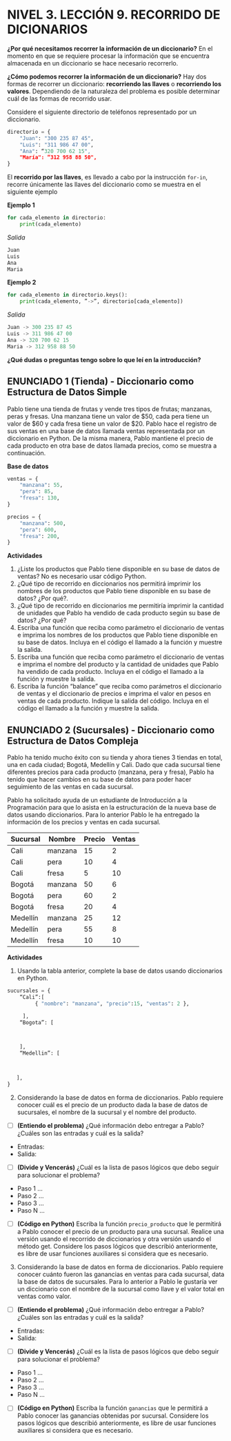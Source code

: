 # NIVEL 3. LECCIÓN 9. RECORRIDO DE DICIONARIOS

**¿Por qué necesitamos recorrer la información de un diccionario?** En el momento en que se requiere procesar la información que se encuentra almacenada en un diccionario se hace necesario recorrerlo.

**¿Cómo podemos recorrer la información de un diccionario?** Hay dos formas de recorrer un diccionario: **recorriendo las llaves** o **recorriendo los valores**. Dependiendo de la naturaleza del problema es posible determinar cuál de las formas de recorrido usar.

Considere el siguiente directorio de teléfonos representado por un diccionario.

```python
directorio = {
    "Juan": "300 235 87 45",
    "Luis": "311 986 47 00",
    "Ana": “320 700 62 15",
    "María": “312 958 88 50",
}
```
El **recorrido por las llaves**, es llevado a cabo por la instrucción `for-in`, recorre únicamente las llaves del diccionario como se muestra en el siguiente ejemplo

**Ejemplo 1**
```python 
for cada_elemento in directorio:
    print(cada_elemento)
```

*Salida*
```python 
Juan
Luis
Ana
Maria
```

**Ejemplo 2**
```python 
for cada_elemento in directorio.keys():
    print(cada_elemento, ”->”, directorio[cada_elemento])
```

*Salida*
```python 
Juan -> 300 235 87 45
Luis -> 311 986 47 00
Ana -> 320 700 62 15
Maria -> 312 958 88 50
```

**¿Qué dudas o preguntas tengo sobre lo que leí en la introducción?**

## ENUNCIADO 1 (Tienda) - Diccionario como Estructura de Datos Simple

Pablo tiene una tienda de frutas y vende tres tipos de frutas; manzanas, peras y fresas. Una manzana tiene un valor de $50, cada pera tiene un valor de $60 y cada fresa tiene un valor de $20. Pablo hace el registro de sus ventas en una base de datos llamada ventas representada por un diccionario en Python. De la misma manera, Pablo mantiene el precio de cada producto en otra base de datos llamada precios, como se muestra a continuación.

**Base de datos**
```python
ventas = {
    "manzana": 55,
    "pera": 85,
    "fresa": 130,
}

precios = {
    "manzana": 500,
    "pera": 600,
    "fresa": 200,
}
```
**Actividades**

1. ¿Liste los productos que Pablo tiene disponible en su base de datos de ventas? No es necesario usar código Python.
2. ¿Qué tipo de recorrido en diccionarios nos permitirá imprimir los nombres de los productos que Pablo tiene disponible en su base de datos? ¿Por qué?.
3. ¿Qué tipo de recorrido en diccionarios me permitiría imprimir la cantidad de unidades que Pablo ha vendido de cada producto según su base de datos?  ¿Por qué?
4. Escriba una función que reciba como parámetro el diccionario de ventas e imprima los nombres de los productos que Pablo tiene disponible en su base de datos. Incluya en el código el llamado a la función y muestre la salida.
5. Escriba una función que reciba como parámetro el diccionario de ventas e imprima el nombre del producto y la cantidad de unidades que Pablo ha vendido de cada producto. Incluya en el código el llamado a la función y muestre la salida.
6.  Escriba la función “balance” que reciba como parámetros el diccionario de ventas y el diccionario de precios e imprima el valor en pesos en ventas de cada producto. Indique la salida del código. Incluya en el código el llamado a la función y muestre la salida.


## ENUNCIADO 2 (Sucursales) - Diccionario como Estructura de Datos Compleja

Pablo ha tenido mucho éxito con su tienda y ahora tienes 3 tiendas en total, una en cada ciudad; Bogotá, Medellín y Cali. Dado que cada sucursal tiene diferentes precios para cada producto (manzana, pera y fresa), Pablo ha tenido que hacer cambios en su base de datos para poder hacer seguimiento de las ventas en cada sucursal. 

Pablo ha solicitado ayuda de un estudiante de Introducción a la Programación para que lo asista en la estructuración de la nueva base de datos usando diccionarios. Para lo anterior Pablo le ha entregado la información de los precios y ventas en cada sucursal. 

| Sucursal  | Nombre  | Precio | Ventas |
|-----------|---------|--------|--------|
| Cali      | manzana | 15     | 2      |
| Cali      | pera    | 10     | 4      |
| Cali      | fresa   | 5      | 10     |
| Bogotá    | manzana | 50     | 6      |
| Bogotá    | pera    | 60     | 2      |
| Bogotá    | fresa   | 20     | 4      |
| Medellín  | manzana | 25     | 12     |
| Medellín  | pera    | 55     | 8      |
| Medellín  | fresa   | 10     | 10     |

**Actividades**

1. Usando la tabla anterior, complete la base de datos usando diccionarios en Python.

```python
sucursales = {
    “Cali”:[ 
         { "nombre": "manzana", "precio":15, "ventas": 2 },

     ],
    “Bogota”: [



    ],
    “Medellin”: [



   ],
}
```

2. Considerando la base de datos en forma de diccionarios. Pablo requiere conocer cuál es el precio de un producto dada la base de datos de sucursales, el nombre de la sucursal y el nombre del producto.

- [ ] **(Entiendo el problema)** ¿Qué información debo entregar a Pablo? ¿Cuáles son las entradas y cuál es la salida?

* Entradas:
* Salida:

- [ ] **(Divide y Vencerás)** ¿Cuál es la lista de pasos lógicos que debo seguir para solucionar el problema?

* Paso 1 ...
* Paso 2 ...
* Paso 3 ...
* Paso N ...

- [ ] **(Código en Python)** Escriba la función `precio_producto` que le permitirá a Pablo conocer el precio de un producto para una sucursal. Realice una versión usando el recorrido de diccionarios y otra versión usando el método get. Considere los pasos lógicos que describió anteriormente, es libre de usar funciones auxiliares si considera que es necesario.


3. Considerando la base de datos en forma de diccionarios. Pablo requiere conocer cuánto fueron las ganancias en ventas para cada sucursal, data la base de datos de sucursales. Para lo anterior a Pablo le gustaría ver un diccionario con el nombre de la sucursal como llave y el valor total en ventas como valor.

- [ ] **(Entiendo el problema)** ¿Qué información debo entregar a Pablo? ¿Cuáles son las entradas y cuál es la salida?

* Entradas:
* Salida:

- [ ] **(Divide y Vencerás)** ¿Cuál es la lista de pasos lógicos que debo seguir para solucionar el problema?

* Paso 1 ...
* Paso 2 ...
* Paso 3 ...
* Paso N ...

- [ ] **(Código en Python)** Escriba la función `ganancias` que le permitirá a Pablo conocer las ganancias obtenidas por sucursal. Considere los pasos lógicos que describió anteriormente, es libre de usar funciones auxiliares si considera que es necesario.


